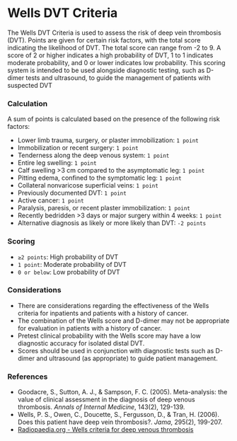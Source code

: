 # Wells DVT Criteria 

The Wells DVT Criteria is used to assess the risk of deep vein thrombosis (DVT). Points are given for certain risk factors, with the total score indicating the likelihood of DVT. The total score can range from -2 to 9. A score of 2 or higher indicates a high probability of DVT, 1 to 1 indicates moderate probability, and 0 or lower indicates low probability. This scoring system is intended to be used alongside diagnostic testing, such as D-dimer tests and ultrasound, to guide the management of patients with suspected DVT 

### Calculation
A sum of points is calculated based on the presence of the following risk factors:
- Lower limb trauma, surgery, or plaster immobilization: `1 point`
- Immobilization or recent surgery: `1 point`
- Tenderness along the deep venous system: `1 point`
- Entire leg swelling: `1 point`
- Calf swelling >3 cm compared to the asymptomatic leg: `1 point`
- Pitting edema, confined to the symptomatic leg: `1 point`
- Collateral nonvaricose superficial veins: `1 point`
- Previously documented DVT: `1 point`
- Active cancer: `1 point`
- Paralysis, paresis, or recent plaster immobilization: `1 point`
- Recently bedridden >3 days or major surgery within 4 weeks: `1 point`
- Alternative diagnosis as likely or more likely than DVT: `-2 points`

### Scoring
  - `≥2 points`: High probability of DVT
  - `1 point`: Moderate probability of DVT
  - `0 or below`: Low probability of DVT

### Considerations

- There are considerations regarding the effectiveness of the Wells criteria for inpatients and patients with a history of cancer.
- The combination of the Wells score and D-dimer may not be appropriate for evaluation in patients with a history of cancer.
- Pretest clinical probability with the Wells score may have a low diagnostic accuracy for isolated distal DVT.
- Scores should be used in conjunction with diagnostic tests such as D-dimer and ultrasound (as appropriate) to guide patient management.

### References

- Goodacre, S., Sutton, A. J., & Sampson, F. C. (2005). Meta-analysis: the value of clinical assessment in the diagnosis of deep venous thrombosis. _Annals of Internal Medicine_, 143(2), 129-139.
- Wells, P. S., Owen, C., Doucette, S., Fergusson, D., & Tran, H. (2006). Does this patient have deep vein thrombosis?. _Jama_, 295(2), 199-207.
- [Radiopaedia.org - Wells criteria for deep venous thrombosis](https://radiopaedia.org/articles/wells-criteria-for-deep-venous-thrombosis)